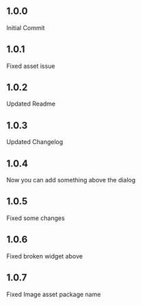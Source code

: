 ## 1.0.0

Initial Commit

## 1.0.1

Fixed asset issue

## 1.0.2

Updated Readme

## 1.0.3

Updated Changelog

## 1.0.4

Now you can add something above the dialog

## 1.0.5

Fixed some changes

## 1.0.6

Fixed broken widget above

## 1.0.7

Fixed Image asset package name
